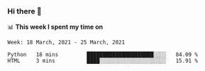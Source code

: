 ### Hi there 👋

📊 __This week I spent my time on__
<!--START_SECTION:waka-->
```text
Week: 18 March, 2021 - 25 March, 2021

Python   18 mins         █████████████████████░░░░   84.09 % 
HTML     3 mins          ████░░░░░░░░░░░░░░░░░░░░░   15.91 % 
```
<!--END_SECTION:waka-->
<!--
**SREEHARI-M-S/SREEHARI-M-S** is a ✨ _special_ ✨ repository because its `README.md` (this file) appears on your GitHub profile.

Here are some ideas to get you started:

- 🔭 I’m currently working on ...
- 🌱 I’m currently learning ...
- 👯 I’m looking to collaborate on ...
- 🤔 I’m looking for help with ...
- 💬 Ask me about ...
- 📫 How to reach me: ...
- 😄 Pronouns: ...
- ⚡ Fun fact: ...
-->
